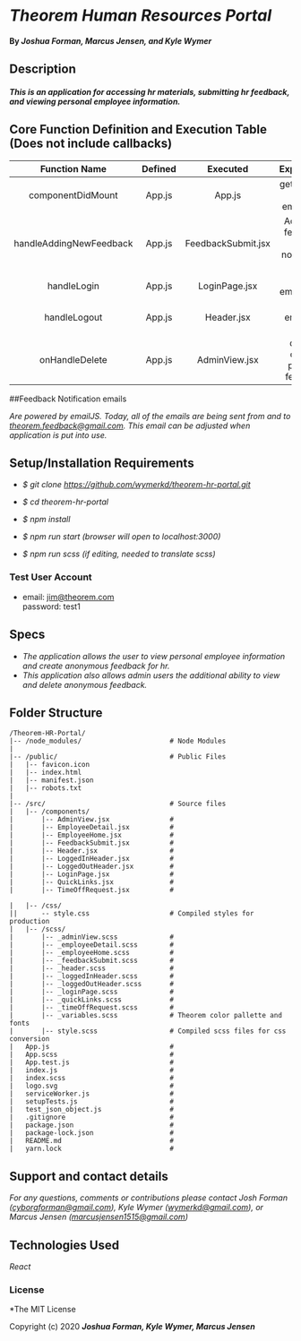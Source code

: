 # _Theorem Human Resources Portal_

#### By _**Joshua Forman, Marcus Jensen, and Kyle Wymer**_

## Description

#### _This is an application for accessing hr materials, submitting hr feedback, and viewing personal employee information._

## Core Function Definition and Execution Table (Does not include callbacks)

| Function Name           | Defined  | Executed           | Explanation                                |
|:----------------------: |:--------:| :-----------------:| :-----------------------------------------:|
| componentDidMount       | App.js   | App.js             | gets all data for all employees            |
| handleAddingNewFeedback | App.js   | FeedbackSubmit.jsx | Adds new feedback, sends notification email|
| handleLogin             | App.js   | LoginPage.jsx      | logs employee in                           |
| handleLogout            | App.js   | Header.jsx         | logs employee out                          |
| onHandleDelete          | App.js   | AdminView.jsx      | deletes clicked piece of feedback          |


##Feedback Notification emails

_Are powered by emailJS. Today, all of the emails are being sent from and to theorem.feedback@gmail.com. This email can be adjusted when application is put into use._


## Setup/Installation Requirements

* _$ git clone https://github.com/wymerkd/theorem-hr-portal.git_

* _$ cd theorem-hr-portal_

* _$ npm install_

* _$ npm run start (browser will open to localhost:3000)_  

* _$ npm run scss (if editing, needed to translate scss)_  

### Test User Account  
* email: jim@theorem.com  
password: test1  


## Specs

* _The application allows the user to view personal employee information and create anonymous feedback for hr._
* _This application also allows admin users the additional ability to view and delete anonymous feedback._

## Folder Structure

```
/Theorem-HR-Portal/
|-- /node_modules/                      # Node Modules
|
|-- /public/                            # Public Files
|   |-- favicon.icon
|   |-- index.html
|   |-- manifest.json
|   |-- robots.txt
|
|-- /src/                               # Source files
|   |-- /components/
|       |-- AdminView.jsx               #
|       |-- EmployeeDetail.jsx          #
|       |-- EmployeeHome.jsx            #
|       |-- FeedbackSubmit.jsx          #           
|       |-- Header.jsx                  #
|       |-- LoggedInHeader.jsx          #
|       |-- LoggedOutHeader.jsx         #
|       |-- LoginPage.jsx               #
|       |-- QuickLinks.jsx              #
|       |-- TimeOffRequest.jsx          #

|   |-- /css/             
||      -- style.css                    # Compiled styles for production              
|   |-- /scss/
|       |-- _adminView.scss             #
|       |-- _employeeDetail.scss        #  
|       |-- _employeeHome.scss          #  
|       |-- _feedbackSubmit.scss        #                  
|       |-- _header.scss                #
|       |-- _loggedInHeader.scss        #  
|       |-- _loggedOutHeader.scss       # 
|       |-- _loginPage.scss             #
|       |-- _quickLinks.scss            #
|       |-- _timeOffRequest.scss        #
|       |-- _variables.scss             # Theorem color pallette and fonts
|       |-- style.scss                  # Compiled scss files for css conversion
|   App.js                              # 
|   App.scss                            # 
|   App.test.js                         # 
|   index.js                            # 
|   index.scss                          # 
|   logo.svg                            # 
|   serviceWorker.js                    # 
|   setupTests.js                       # 
|   test_json_object.js                 # 
|   .gitignore                          # 
|   package.json                        #
|   package-lock.json                   #
|   README.md                           #
|   yarn.lock                           #
```


## Support and contact details

_For any questions, comments or contributions please contact Josh Forman (cyborgforman@gmail.com), Kyle Wymer (wymerkd@gmail.com), or Marcus Jensen (marcusjensen1515@gmail.com)_

## Technologies Used

_React_

### License

*The MIT License


Copyright (c) 2020 **_Joshua Forman, Kyle Wymer, Marcus Jensen_**
